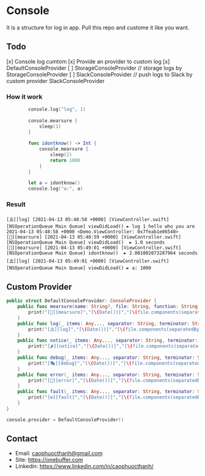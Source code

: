 # Console
It is a structure for log in app. Pull this repo and custome it like you want.

## Todo

[x] Console log cumtom
[x] Provide an provider to custom log
[x] DefaultConsoleProvider
[ ] StorageConsoleProvider // storage logs by StorageConsoleProvider
[ ] SlackConsoleProvider // push logs to Slack by custom provider SlackConsoleProvider

### How it work

```swift
        console.log("log", 1)
        
        console.mearsure {
            sleep(1)
        }
        
        func idontknow() -> Int {
            console.mearsure {
                sleep(2)
                return 1000
            }
        }
        
        let a = idontknow()
        console.log("a:", a)

```
### Result

```
[⛱][log] [2021-04-13 05:48:58 +0000] [ViewController.swift] [NSOperationQueue Main Queue] viewDidLoad() ► log 1 hello who you are 2021-04-13 05:48:58 +0000 <Demo.ViewController: 0x7feab1e06540>
[🍭][mearsure] [2021-04-13 05:48:59 +0000] [ViewController.swift] [NSOperationQueue Main Queue] viewDidLoad()  ► 1.0 seconds
[🍭][mearsure] [2021-04-13 05:49:01 +0000] [ViewController.swift] [NSOperationQueue Main Queue] idontknow()  ► 2.001002073287964 seconds
[⛱][log] [2021-04-13 05:49:01 +0000] [ViewController.swift] [NSOperationQueue Main Queue] viewDidLoad() ► a: 1000
```

## Custom Provider

```swift
public struct DefaultConsoleProvider: ConsoleProvider {
    public func mearsure(name: String?, file: String, function: String, interval: TimeInterval) {
        print("[🍭][mearsure]","[\(Date())]","[\(file.components(separatedBy: "/").last ?? "")]","[\(Thread.current.name)] \(function)", name ?? "", "► \(interval) seconds")
    }
    public func log(_ items: Any..., separator: String, terminator: String, file: String, function: String) {
        print("[⛱][log]","[\(Date())]","[\(file.components(separatedBy: "/").last ?? "")]","[\(Thread.current.name)] \(function) ►",(items.first as? [Any])?.map { "\($0)"}.joined(separator: separator) ?? "")
    }
    public func notice(_ items: Any..., separator: String, terminator: String, file: String, function: String) {
        print("[🌶][notice]","[\(Date())]","[\(file.components(separatedBy: "/").last ?? "")]","[\(Thread.current.name)] \(function) ►",(items.first as? [Any])?.map { "\($0)"}.joined(separator: separator) ?? "")
    }
    public func debug(_ items: Any..., separator: String, terminator: String, file: String, function: String) {
        print("[🎭][debug]","[\(Date())]","[\(file.components(separatedBy: "/").last ?? "")]","[\(Thread.current.name)] \(function) ►",(items.first as? [Any])?.map { "\($0)"}.joined(separator: separator) ?? "")
    }
    public func error(_ items: Any..., separator: String, terminator: String, file: String, function: String) {
        print("[📛][error]","[\(Date())]","[\(file.components(separatedBy: "/").last ?? "")]","[\(Thread.current.name)] \(function) ►",(items.first as? [Any])?.map { "\($0)"}.joined(separator: separator) ?? "")
    }
    public func fault(_ items: Any..., separator: String, terminator: String, file: String, function: String) {
        print("[☢️][fault]","[\(Date())]","[\(file.components(separatedBy: "/").last ?? "")]","[\(Thread.current.name)] \(function) ►",(items.first as? [Any])?.map { "\($0)"}.joined(separator: separator) ?? "")
    }
}

console.provider = DefaultConsoleProvider()

```

## Contact
- Email: caophuocthanh@gmail.com
- Site: https://onebuffer.com
- Linkedin: https://www.linkedin.com/in/caophuocthanh/
